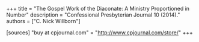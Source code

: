 +++
title = "The Gospel Work of the Diaconate: A Ministry Proportioned in Number"
description = "Confessional Presbyterian Journal 10 (2014)."
authors = ["C. Nick Willborn"]

[sources]
"buy at cpjournal.com" = "http://www.cpjournal.com/store/"
+++
